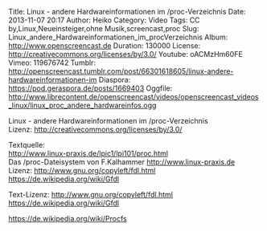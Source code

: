 Title: Linux - andere Hardwareinformationen im /proc-Verzeichnis
Date: 2013-11-07 20:17
Author: Heiko
Category: Video
Tags: CC by,Linux,Neueinsteiger,ohne Musik,screencast,proc
Slug: Linux_andere_Hardwareinformationen_im_procVerzeichnis
Album: http://www.openscreencast.de
Duration: 130000
License: http://creativecommons.org/licenses/by/3.0/
Youtube: oACMzHm60FE
Vimeo: 119676742
Tumblr: http://openscreencast.tumblr.com/post/66301618605/linux-andere-hardwareinformationen-im
Diaspora: https://pod.geraspora.de/posts/1669403
Oggfile: http://www.librecontent.de/openscreencast/videos/openscreencast_videos_linux/linux_proc_andere_hardwareinfos.ogg

Linux - andere Hardwareinformationen im /proc-Verzeichnis  
Lizenz: <http://creativecommons.org/licenses/by/3.0/>  
  
Textquelle:  
<http://www.linux-praxis.de/lpic1/lpi101/proc.html>  
Das /proc-Dateisystem von F.Kalhammer <http://www.linux-praxis.de>  
Lizenz: <http://www.gnu.org/copyleft/fdl.html>
<https://de.wikipedia.org/wiki/Gfdl>  
  
Text-Lizenz: <http://www.gnu.org/copyleft/fdl.html>
<https://de.wikipedia.org/wiki/Gfdl>  
  
<https://de.wikipedia.org/wiki/Procfs>

